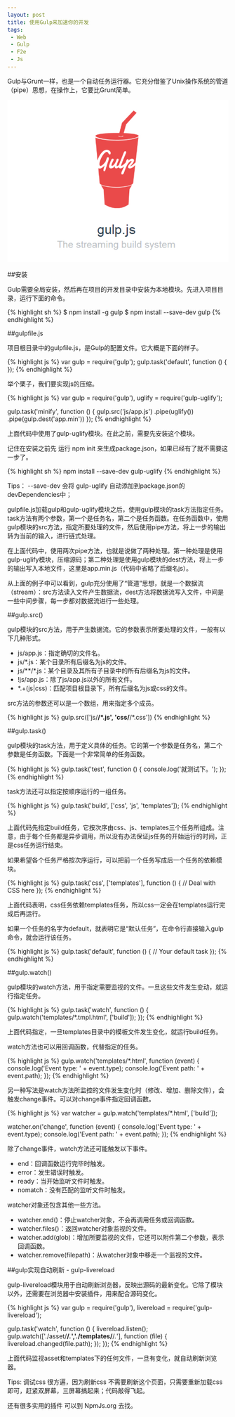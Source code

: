 ```yaml
---
layout: post
title: 使用Gulp来加速你的开发
tags:
 - Web
 - Gulp
 - F2e
 - Js
---
```


Gulp与Grunt一样，也是一个自动任务运行器。它充分借鉴了Unix操作系统的管道（pipe）思想，在操作上，它要比Grunt简单。
<!--more-->

![gulp](/images/gulp.jpg)

##安装

Gulp需要全局安装，然后再在项目的开发目录中安装为本地模块。先进入项目目录，运行下面的命令。

{% highlight sh %}
$ npm install -g gulp
$ npm install --save-dev gulp
{% endhighlight %}

##gulpfile.js

项目根目录中的gulpfile.js，是Gulp的配置文件。它大概是下面的样子。

{% highlight js %}
var gulp = require('gulp');
gulp.task('default', function () {
});
{% endhighlight %}

举个栗子，我们要实现js的压缩。

{% highlight js %}
var gulp = require('gulp'),
   uglify = require('gulp-uglify');

gulp.task('minify', function () {
   gulp.src('js/app.js')
      .pipe(uglify())
      .pipe(gulp.dest('app.min'))
});
{% endhighlight %}

上面代码中使用了gulp-uglify模块。在此之前，需要先安装这个模块。

记住在安装之前先 运行 npm init 来生成package.json，如果已经有了就不需要这一步了。

{% highlight sh %}
npm install --save-dev gulp-uglify
{% endhighlight %}

Tips： --save-dev 会将 gulp-uglify 自动添加到package.json的devDependencies中；

gulpfile.js加载gulp和gulp-uglify模块之后，使用gulp模块的task方法指定任务。task方法有两个参数，第一个是任务名，第二个是任务函数。在任务函数中，使用gulp模块的src方法，指定所要处理的文件，然后使用pipe方法，将上一步的输出转为当前的输入，进行链式处理。

在上面代码中，使用两次pipe方法，也就是说做了两种处理。第一种处理是使用gulp-uglify模块，压缩源码；第二种处理是使用gulp模块的dest方法，将上一步的输出写入本地文件，这里是app.min.js（代码中省略了后缀名js）。

从上面的例子中可以看到，gulp充分使用了“管道”思想，就是一个数据流（stream）：src方法读入文件产生数据流，dest方法将数据流写入文件，中间是一些中间步骤，每一步都对数据流进行一些处理。

##gulp.src()

gulp模块的src方法，用于产生数据流。它的参数表示所要处理的文件，一般有以下几种形式。

- js/app.js：指定确切的文件名。
- js/*.js：某个目录所有后缀名为js的文件。
- js/**/*.js：某个目录及其所有子目录中的所有后缀名为js的文件。
- !js/app.js：除了js/app.js以外的所有文件。
- *.+(js\|css)：匹配项目根目录下，所有后缀名为js或css的文件。

src方法的参数还可以是一个数组，用来指定多个成员。

{% highlight js %}
gulp.src(['js/**/*.js', 'css/**/*.css'])
{% endhighlight %}

##gulp.task()

gulp模块的task方法，用于定义具体的任务。它的第一个参数是任务名，第二个参数是任务函数。下面是一个非常简单的任务函数。

{% highlight js %}
gulp.task('test', function () {
   console.log('就测试下。');
});
{% endhighlight %}

task方法还可以指定按顺序运行的一组任务。

{% highlight js %}
gulp.task('build', ['css', 'js', 'templates']);
{% endhighlight %}

上面代码先指定build任务，它按次序由css、js、templates三个任务所组成。注意，由于每个任务都是异步调用，所以没有办法保证js任务的开始运行的时间，正是css任务运行结束。

如果希望各个任务严格按次序运行，可以把前一个任务写成后一个任务的依赖模块。

{% highlight js %}
gulp.task('css', ['templates'], function () {
   // Deal with CSS here
});
{% endhighlight %}

上面代码表明，css任务依赖templates任务，所以css一定会在templates运行完成后再运行。

如果一个任务的名字为default，就表明它是“默认任务”，在命令行直接输入gulp命令，就会运行该任务。

{% highlight js %}
gulp.task('default', function () {
   // Your default task
});
{% endhighlight %}

##gulp.watch()

gulp模块的watch方法，用于指定需要监视的文件。一旦这些文件发生变动，就运行指定任务。

{% highlight js %}
gulp.task('watch', function () {
   gulp.watch('templates/*.tmpl.html', ['build']);
});
{% endhighlight %}

上面代码指定，一旦templates目录中的模板文件发生变化，就运行build任务。

watch方法也可以用回调函数，代替指定的任务。

{% highlight js %}
gulp.watch('templates/*.html', function (event) {
   console.log('Event type: ' + event.type); 
   console.log('Event path: ' + event.path); 
});
{% endhighlight %}

另一种写法是watch方法所监控的文件发生变化时（修改、增加、删除文件），会触发change事件。可以对change事件指定回调函数。

{% highlight js %}
var watcher = gulp.watch('templates/*.html', ['build']);

watcher.on('change', function (event) {
   console.log('Event type: ' + event.type);
   console.log('Event path: ' + event.path);
});
{% endhighlight %}

除了change事件，watch方法还可能触发以下事件。

- end：回调函数运行完毕时触发。
- error：发生错误时触发。
- ready：当开始监听文件时触发。
- nomatch：没有匹配的监听文件时触发。

watcher对象还包含其他一些方法。

- watcher.end()：停止watcher对象，不会再调用任务或回调函数。
- watcher.files()：返回watcher对象监视的文件。
- watcher.add(glob)：增加所要监视的文件，它还可以附件第二个参数，表示回调函数。
- watcher.remove(filepath)：从watcher对象中移走一个监视的文件。

##gulp实现自动刷新 - gulp-livereload

gulp-livereload模块用于自动刷新浏览器，反映出源码的最新变化。它除了模块以外，还需要在浏览器中安装插件，用来配合源码变化。

{% highlight js %}
var gulp = require('gulp'),
    livereload = require('gulp-livereload');

gulp.task('watch', function () {
    livereload.listen();
    gulp.watch(['./asset/**/*.*','./templates/**/*.*'], function (file) {
        livereload.changed(file.path);
    });
});
{% endhighlight %}

上面代码监视asset和templates下的任何文件，一旦有变化，就自动刷新浏览器。

Tips: 调试css 很方遍，因为刷新css 不需要刷新这个页面，只需要重新加载css即可，赶紧双屏幕，三屏幕搞起来；代码敲得飞起。

还有很多实用的插件 可以到 NpmJs.org 去找。
